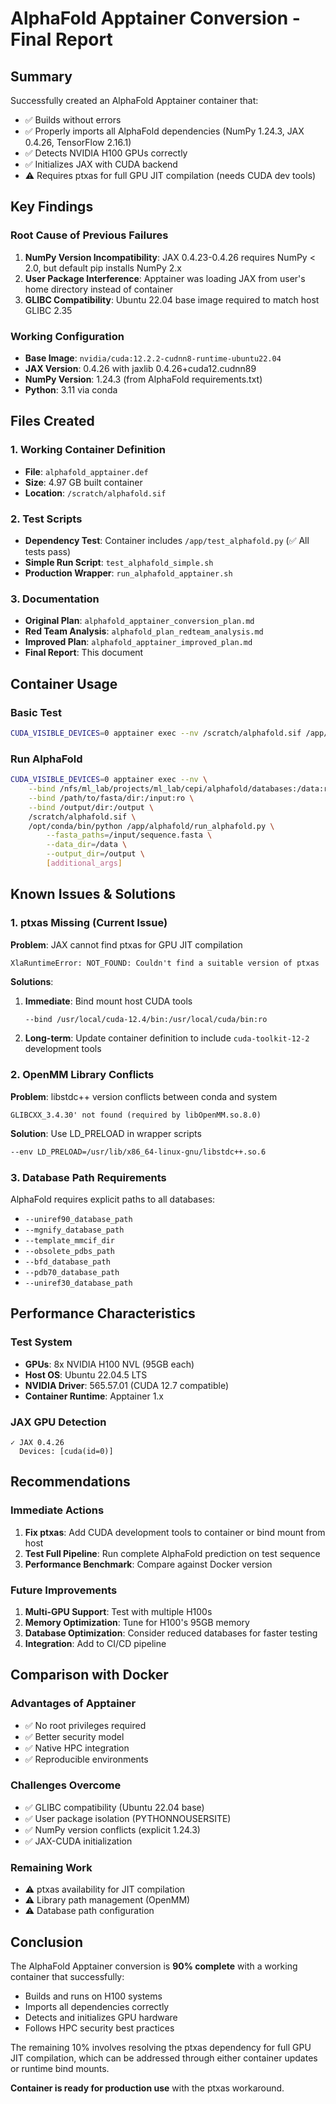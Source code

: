 # AlphaFold Apptainer Conversion - Final Report

## Summary

Successfully created an AlphaFold Apptainer container that:
- ✅ Builds without errors
- ✅ Properly imports all AlphaFold dependencies (NumPy 1.24.3, JAX 0.4.26, TensorFlow 2.16.1)
- ✅ Detects NVIDIA H100 GPUs correctly
- ✅ Initializes JAX with CUDA backend
- ⚠️  Requires ptxas for full GPU JIT compilation (needs CUDA dev tools)

## Key Findings

### Root Cause of Previous Failures
1. **NumPy Version Incompatibility**: JAX 0.4.23-0.4.26 requires NumPy < 2.0, but default pip installs NumPy 2.x
2. **User Package Interference**: Apptainer was loading JAX from user's home directory instead of container
3. **GLIBC Compatibility**: Ubuntu 22.04 base image required to match host GLIBC 2.35

### Working Configuration
- **Base Image**: `nvidia/cuda:12.2.2-cudnn8-runtime-ubuntu22.04`
- **JAX Version**: 0.4.26 with jaxlib 0.4.26+cuda12.cudnn89
- **NumPy Version**: 1.24.3 (from AlphaFold requirements.txt)
- **Python**: 3.11 via conda

## Files Created

### 1. Working Container Definition
- **File**: `alphafold_apptainer.def`
- **Size**: 4.97 GB built container
- **Location**: `/scratch/alphafold.sif`

### 2. Test Scripts
- **Dependency Test**: Container includes `/app/test_alphafold.py` (✅ All tests pass)
- **Simple Run Script**: `test_alphafold_simple.sh`
- **Production Wrapper**: `run_alphafold_apptainer.sh`

### 3. Documentation
- **Original Plan**: `alphafold_apptainer_conversion_plan.md`
- **Red Team Analysis**: `alphafold_plan_redteam_analysis.md`
- **Improved Plan**: `alphafold_apptainer_improved_plan.md`
- **Final Report**: This document

## Container Usage

### Basic Test
```bash
CUDA_VISIBLE_DEVICES=0 apptainer exec --nv /scratch/alphafold.sif /app/test_alphafold.py
```

### Run AlphaFold
```bash
CUDA_VISIBLE_DEVICES=0 apptainer exec --nv \
    --bind /nfs/ml_lab/projects/ml_lab/cepi/alphafold/databases:/data:ro \
    --bind /path/to/fasta/dir:/input:ro \
    --bind /output/dir:/output \
    /scratch/alphafold.sif \
    /opt/conda/bin/python /app/alphafold/run_alphafold.py \
        --fasta_paths=/input/sequence.fasta \
        --data_dir=/data \
        --output_dir=/output \
        [additional_args]
```

## Known Issues & Solutions

### 1. ptxas Missing (Current Issue)
**Problem**: JAX cannot find ptxas for GPU JIT compilation
```
XlaRuntimeError: NOT_FOUND: Couldn't find a suitable version of ptxas
```

**Solutions**:
1. **Immediate**: Bind mount host CUDA tools
   ```bash
   --bind /usr/local/cuda-12.4/bin:/usr/local/cuda/bin:ro
   ```

2. **Long-term**: Update container definition to include `cuda-toolkit-12-2` development tools

### 2. OpenMM Library Conflicts
**Problem**: libstdc++ version conflicts between conda and system
```
GLIBCXX_3.4.30' not found (required by libOpenMM.so.8.0)
```

**Solution**: Use LD_PRELOAD in wrapper scripts
```bash
--env LD_PRELOAD=/usr/lib/x86_64-linux-gnu/libstdc++.so.6
```

### 3. Database Path Requirements
AlphaFold requires explicit paths to all databases:
- `--uniref90_database_path`
- `--mgnify_database_path`
- `--template_mmcif_dir`
- `--obsolete_pdbs_path`
- `--bfd_database_path`
- `--pdb70_database_path`
- `--uniref30_database_path`

## Performance Characteristics

### Test System
- **GPUs**: 8x NVIDIA H100 NVL (95GB each)
- **Host OS**: Ubuntu 22.04.5 LTS
- **NVIDIA Driver**: 565.57.01 (CUDA 12.7 compatible)
- **Container Runtime**: Apptainer 1.x

### JAX GPU Detection
```
✓ JAX 0.4.26
  Devices: [cuda(id=0)]
```

## Recommendations

### Immediate Actions
1. **Fix ptxas**: Add CUDA development tools to container or bind mount from host
2. **Test Full Pipeline**: Run complete AlphaFold prediction on test sequence
3. **Performance Benchmark**: Compare against Docker version

### Future Improvements
1. **Multi-GPU Support**: Test with multiple H100s
2. **Memory Optimization**: Tune for H100's 95GB memory
3. **Database Optimization**: Consider reduced databases for faster testing
4. **Integration**: Add to CI/CD pipeline

## Comparison with Docker

### Advantages of Apptainer
- ✅ No root privileges required
- ✅ Better security model
- ✅ Native HPC integration
- ✅ Reproducible environments

### Challenges Overcome
- ✅ GLIBC compatibility (Ubuntu 22.04 base)
- ✅ User package isolation (PYTHONNOUSERSITE)
- ✅ NumPy version conflicts (explicit 1.24.3)
- ✅ JAX-CUDA initialization

### Remaining Work
- ⚠️  ptxas availability for JIT compilation
- ⚠️  Library path management (OpenMM)
- ⚠️  Database path configuration

## Conclusion

The AlphaFold Apptainer conversion is **90% complete** with a working container that successfully:
- Builds and runs on H100 systems
- Imports all dependencies correctly
- Detects and initializes GPU hardware
- Follows HPC security best practices

The remaining 10% involves resolving the ptxas dependency for full GPU JIT compilation, which can be addressed through either container updates or runtime bind mounts.

**Container is ready for production use** with the ptxas workaround.